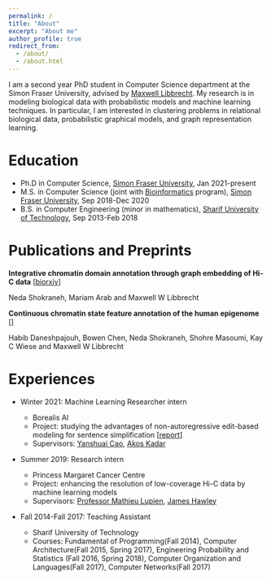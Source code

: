 ```yaml
---
permalink: /
title: "About"
excerpt: "About me"
author_profile: true
redirect_from: 
  - /about/
  - /about.html
---
```


I am a second year PhD student in Computer Science department at the Simon Fraser University, advised by 
<a href="https://sites.google.com/view/libbrecht-lab/home?authuser=0">Maxwell Libbrecht</a>. My research is in modeling biological data with probabilistic models and machine learning techniques. In particular, I am interested in clustering problems in relational biological data, probabilistic graphical models, and graph representation learning. 


Education
======
* Ph.D in Computer Science, <a href="https://www.sfu.ca/computing.html">Simon Fraser University</a>, Jan 2021-present
* M.S. in Computer Science (joint with <a href="https://bcbioinformaticsgrad.ca/">Bioinformatics</a> program), <a href="https://www.sfu.ca/computing.html">Simon Fraser University</a>, Sep 2018-Dec 2020
* B.S. in Computer Engineering (minor in mathematics), <a href="https://en.sharif.edu/">Sharif University of Technology</a>, Sep 2013-Feb 2018

Publications and Preprints
======
**Integrative chromatin domain annotation through graph embedding of Hi-C data** [<a href="https://www.biorxiv.org/content/10.1101/2022.04.14.488414v1">biorxiv</a>]

Neda Shokraneh, Mariam Arab and Maxwell W Libbrecht 

**Continuous chromatin state feature annotation of the human epigenome** []

Habib Daneshpajouh, Bowen Chen, Neda Shokraneh, Shohre Masoumi, Kay C Wiese and Maxwell W Libbrecht



Experiences
======
* Winter 2021: Machine Learning Researcher intern
  * Borealis AI
  * Project: studying the advantages of non-autoregressive edit-based modeling for sentence simplification [<a href="http://nedashokraneh.github.io/files/borealis_internship_2021_report.pdf">report</a>]
  * Supervisors: <a href="https://yanshuaicao.github.io/">Yanshuai Cao</a>, <a href="https://kadarakos.github.io/">Akos Kadar</a>

* Summer 2019: Research intern
  * Princess Margaret Cancer Centre
  * Project: enhancing the resolution of low-coverage Hi-C data by machine learning models
  * Supervisors: <a href="https://www.pmgenomics.ca/lupienlab/">Professor Mathieu Lupien</a>, <a href="https://jrhawley.ca/">James Hawley</a>
  
* Fall 2014-Fall 2017: Teaching Assistant
  * Sharif University of Technology 
  * Courses: Fundamental of Programming(Fall 2014), Computer Architecture(Fall 2015, Spring 2017), Engineering Probability and Statistics (Fall 2016, Spring 2018), Computer Organization and Languages(Fall 2017), Computer Networks(Fall 2017)




